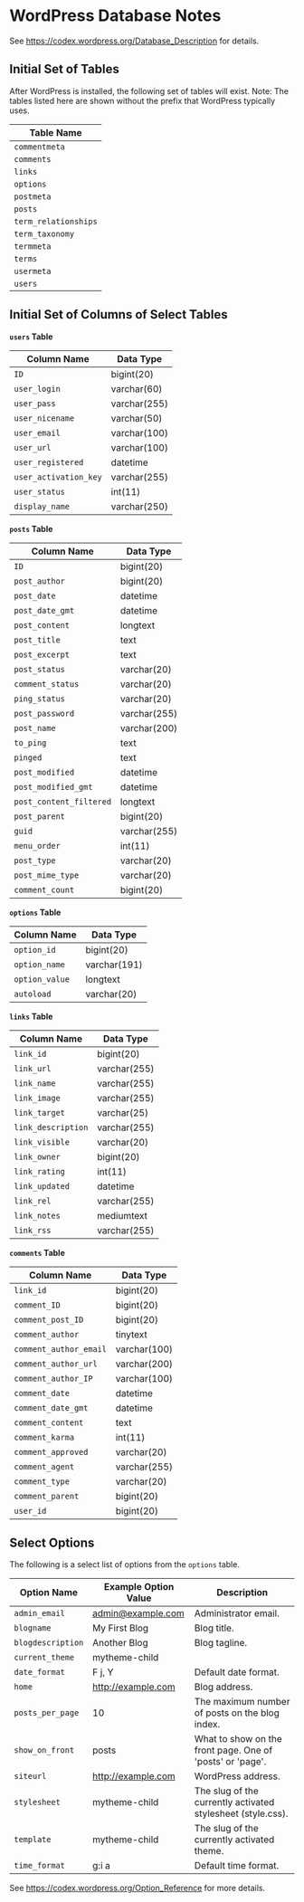 # WordPress Database Notes

See https://codex.wordpress.org/Database_Description for details.

## Initial Set of Tables

After WordPress is installed, the following set of tables will exist.  Note: The tables
listed here are shown without the prefix that WordPress typically uses.

| Table Name           |
| -------------------- |
| `commentmeta`        |
| `comments`           |
| `links`              |
| `options`            |
| `postmeta`           |
| `posts`              |
| `term_relationships` |
| `term_taxonomy`      |
| `termmeta`           |
| `terms`              |
| `usermeta`           |
| `users`              |

## Initial Set of Columns of Select Tables

**`users` Table**

| Column Name           | Data Type    |
| --------------------- | ------------ |
| `ID`                  | bigint(20)   |
| `user_login`          | varchar(60)  |
| `user_pass`           | varchar(255) |
| `user_nicename`       | varchar(50)  |
| `user_email`          | varchar(100) |
| `user_url`            | varchar(100) |
| `user_registered`     | datetime     |
| `user_activation_key` | varchar(255) |
| `user_status`         | int(11)      |
| `display_name`        | varchar(250) |

**`posts` Table**

| Column Name             | Data Type    |
| ----------------------- | ------------ |
| `ID`                    | bigint(20)   |
| `post_author`           | bigint(20)   |
| `post_date`             | datetime     |
| `post_date_gmt`         | datetime     |
| `post_content`          | longtext     |
| `post_title`            | text         |
| `post_excerpt`          | text         |
| `post_status`           | varchar(20)  |
| `comment_status`        | varchar(20)  |
| `ping_status`           | varchar(20)  |
| `post_password`         | varchar(255) |
| `post_name`             | varchar(200) |
| `to_ping`               | text         |
| `pinged`                | text         |
| `post_modified`         | datetime     |
| `post_modified_gmt`     | datetime     |
| `post_content_filtered` | longtext     |
| `post_parent`           | bigint(20)   |
| `guid`                  | varchar(255) |
| `menu_order`            | int(11)      |
| `post_type`             | varchar(20)  |
| `post_mime_type`        | varchar(20)  |
| `comment_count`         | bigint(20)   |

**`options` Table**

| Column Name             | Data Type    |
| ----------------------- | ------------ |
| `option_id`             | bigint(20)   |
| `option_name`           | varchar(191) |
| `option_value`          | longtext     |
| `autoload`              | varchar(20)  |

**`links` Table**

| Column Name        | Data Type    |
| ------------------ | ------------ |
| `link_id`          | bigint(20)   |
| `link_url`         | varchar(255) |
| `link_name`        | varchar(255) |
| `link_image`       | varchar(255) |
| `link_target`      | varchar(25)  |
| `link_description` | varchar(255) |
| `link_visible`     | varchar(20)  |
| `link_owner`       | bigint(20)   |
| `link_rating`      | int(11)      |
| `link_updated`     | datetime     |
| `link_rel`         | varchar(255) |
| `link_notes`       | mediumtext   |
| `link_rss`         | varchar(255) |

**`comments` Table**

| Column Name            | Data Type    |
| ---------------------- | ------------ |
| `link_id`              | bigint(20)   |
| `comment_ID`           | bigint(20)   |
| `comment_post_ID`      | bigint(20)   |
| `comment_author`       | tinytext     |
| `comment_author_email` | varchar(100) |
| `comment_author_url`   | varchar(200) |
| `comment_author_IP`    | varchar(100) |
| `comment_date`         | datetime     |
| `comment_date_gmt`     | datetime     |
| `comment_content`      | text         |
| `comment_karma`        | int(11)      |
| `comment_approved`     | varchar(20)  |
| `comment_agent`        | varchar(255) |
| `comment_type`         | varchar(20)  |
| `comment_parent`       | bigint(20)   |
| `user_id`              | bigint(20)   |

## Select Options

The following is a select list of options from the `options` table.

| Option Name       | Example Option Value | Description          |
| ----------------- | -------------------- | -------------------- |
| `admin_email`     | admin@example.com    | Administrator email. |
| `blogname`        | My First Blog        | Blog title.          |
| `blogdescription` | Another Blog         | Blog tagline.        |
| `current_theme`   | mytheme-child        |                      |
| `date_format`     | F j, Y               | Default date format. |
| `home`            | http://example.com   | Blog address.        |
| `posts_per_page`  | 10                   | The maximum number of posts on the blog index. |
| `show_on_front`   | posts                | What to show on the front page. One of 'posts' or 'page'. |
| `siteurl`         | http://example.com   | WordPress address.   |
| `stylesheet`      | mytheme-child        | The slug of the currently activated stylesheet (style.css). |
| `template`        | mytheme-child        | The slug of the currently activated theme. |
| `time_format`     | g:i a                | Default time format. |

See https://codex.wordpress.org/Option_Reference for more details.
